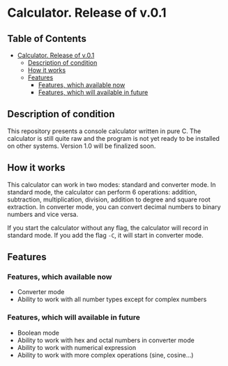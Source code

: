 # Calculator. Release of v.0.1

## **Table of Contents**

- [Calculator. Release of v.0.1](#calculator-release-of-v01)
    - [Description of condition](#description-of-condition)
    - [How it works](#how-it-works)
    - [Features](#features)
        - [Features, which available now](#features-which-available-now)
        - [Features, which will available in future](#features-which-will-available-in-future)

## Description of condition

This repository presents a console calculator written in pure C.
The calculator is still quite raw and the program is not yet ready to be
installed on other systems.
Version 1.0 will be finalized soon.

## How it works

This calculator can work in two modes: standard and converter mode.
In standard mode, the calculator can perform 6 operations:
addition, subtraction, multiplication, division, addition to degree
and square root extraction.
In converter mode, you can convert decimal numbers to binary numbers
and vice versa.

If you start the calculator without any flag,
the calculator will record in standard mode.
If you add the flag ```-C```, it will start in converter mode.

## Features

### Features, which available now

* Converter mode
* Ability to work with all number types except for complex numbers

### Features, which will available in future

* Boolean mode
* Ability to work with hex and octal numbers in converter mode
* Ability to work with numerical expression
* Ability to work with more complex operations (sine, cosine...)
